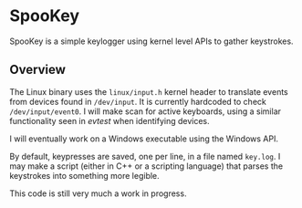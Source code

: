 # SpooKey

SpooKey is a simple keylogger using kernel level APIs to gather keystrokes.

Overview
---

The Linux binary uses the `linux/input.h` kernel header to translate events
from devices found in `/dev/input`. It is currently hardcoded to check
`/dev/input/event0`. I will make scan for active keyboards, using a similar
functionality seen in *evtest* when identifying devices.

I will eventually work on a Windows executable using the Windows API.

By default, keypresses are saved, one per line, in a file named `key.log`.
I may make a script (either in C++ or a scripting language) that parses the
keystrokes into something more legible.

This code is still very much a work in progress.
